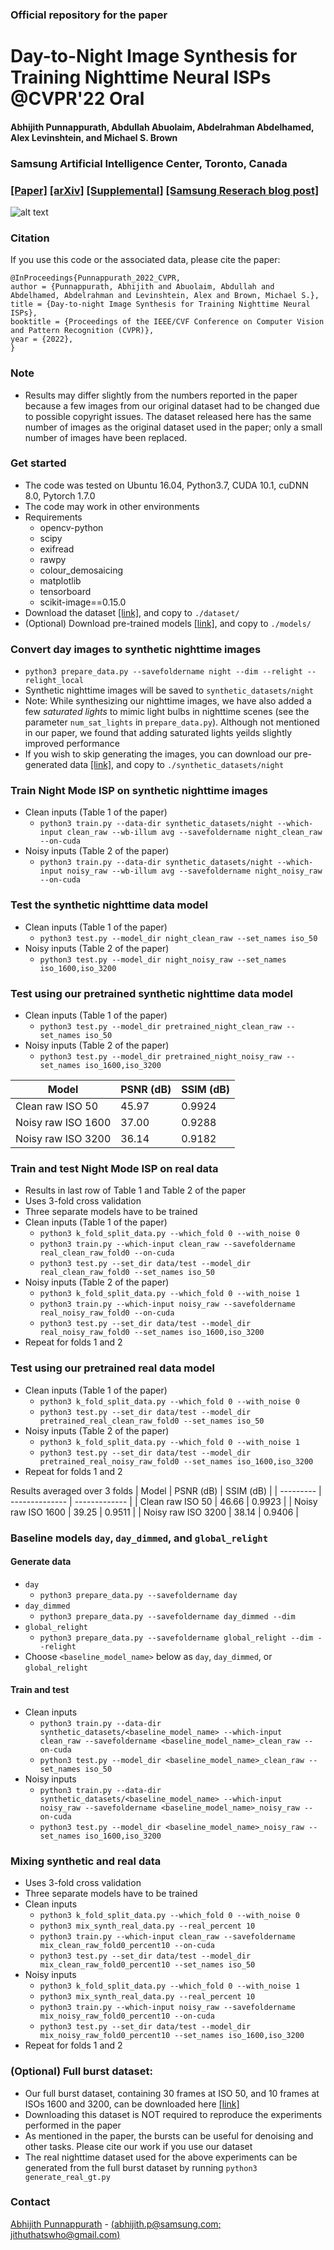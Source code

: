 ### Official repository for the paper

# Day-to-Night Image Synthesis for Training Nighttime Neural ISPs @CVPR'22 Oral 
#### Abhijith Punnappurath, Abdullah Abuolaim, Abdelrahman Abdelhamed, Alex Levinshtein, and Michael S. Brown

### Samsung Artificial Intelligence Center, Toronto, Canada
### [[Paper]](https://openaccess.thecvf.com/content/CVPR2022/papers/Punnappurath_Day-to-Night_Image_Synthesis_for_Training_Nighttime_Neural_ISPs_CVPR_2022_paper.pdf) [[arXiv]](https://arxiv.org/abs/2206.02715) [[Supplemental]](https://openaccess.thecvf.com/content/CVPR2022/supplemental/Punnappurath_Day-to-Night_Image_Synthesis_CVPR_2022_supplemental.pdf) [[Samsung Reserach blog post]](https://research.samsung.com/blog/CVPR-2022-Series-2-Day-to-Night-Image-Synthesis-for-Training-Nighttime-Neural-ISPs#none) 


![alt text](figures/day2night_.png)

### Citation

If you use this code or the associated data, please cite the paper:

```
@InProceedings{Punnappurath_2022_CVPR,
author = {Punnappurath, Abhijith and Abuolaim, Abdullah and Abdelhamed, Abdelrahman and Levinshtein, Alex and Brown, Michael S.},
title = {Day-to-night Image Synthesis for Training Nighttime Neural ISPs},
booktitle = {Proceedings of the IEEE/CVF Conference on Computer Vision and Pattern Recognition (CVPR)},
year = {2022},
}
```


### Note
- Results may differ slightly from the numbers reported in the paper because a few images from our original dataset had to be changed due to possible copyright issues. The dataset released here has the same number of images as the original dataset used in the paper; only a small number of images have been replaced.


### Get started
- The code was tested on Ubuntu 16.04, Python3.7, CUDA 10.1, cuDNN 8.0, Pytorch 1.7.0
- The code may work in other environments
- Requirements
  - opencv-python 
  - scipy 
  - exifread 
  - rawpy 
  - colour_demosaicing 
  - matplotlib 
  - tensorboard 
  - scikit-image==0.15.0 
- Download the dataset [[link]](https://ln5.sync.com/dl/ad8546d50#2atz8rpn-gjq5s8dq-u2revfvg-q2egqetr), and copy to `./dataset/` 
- (Optional) Download pre-trained models [[link]](https://ln5.sync.com/dl/aaba12730#hwyf4g96-ibtjtpid-qsr5rdzt-nvkz2tas), and copy to `./models/`


### Convert day images to synthetic nighttime images
- `python3 prepare_data.py --savefoldername night --dim --relight --relight_local`
- Synthetic nighttime images will be saved to `synthetic_datasets/night`
- Note: While synthesizing our nighttime images, we have also added a few *saturated lights* to mimic light bulbs in nighttime scenes (see the parameter `num_sat_lights` in `prepare_data.py`). Although not mentioned in our paper, we found that adding saturated lights yeilds slightly improved performance
- If you wish to skip generating the images, you can download our pre-generated data [[link]](https://ln5.sync.com/dl/e6db40570#hdqmmykq-fy5bwe4k-8tjsbf53-zxq34ff5), and copy to `./synthetic_datasets/night`


### Train Night Mode ISP on synthetic nighttime images
- Clean inputs (Table 1 of the paper)
  - `python3 train.py --data-dir synthetic_datasets/night --which-input clean_raw --wb-illum avg --savefoldername night_clean_raw --on-cuda`
- Noisy inputs (Table 2 of the paper)
  - `python3 train.py --data-dir synthetic_datasets/night --which-input noisy_raw --wb-illum avg --savefoldername night_noisy_raw --on-cuda`


### Test the synthetic nighttime data model
- Clean inputs (Table 1 of the paper)
  - `python3 test.py --model_dir night_clean_raw --set_names iso_50`
- Noisy inputs (Table 2 of the paper)
  - `python3 test.py --model_dir night_noisy_raw --set_names iso_1600,iso_3200`


### Test using our pretrained synthetic nighttime data model
- Clean inputs (Table 1 of the paper)
  - `python3 test.py --model_dir pretrained_night_clean_raw --set_names iso_50`
- Noisy inputs (Table 2 of the paper)
  - `python3 test.py --model_dir pretrained_night_noisy_raw --set_names iso_1600,iso_3200`

| Model     | PSNR (dB)      | SSIM (dB)     |
| --------- | -------------- | ------------- |
| Clean raw ISO 50   | 45.97 | 0.9924        |
| Noisy raw ISO 1600 | 37.00 | 0.9288        |
| Noisy raw ISO 3200 | 36.14 | 0.9182        |


### Train and test Night Mode ISP on real data
- Results in last row of Table 1 and Table 2 of the paper
- Uses 3-fold cross validation
- Three separate models have to be trained
- Clean inputs (Table 1 of the paper)
  - `python3 k_fold_split_data.py --which_fold 0 --with_noise 0` 
  - `python3 train.py --which-input clean_raw --savefoldername real_clean_raw_fold0 --on-cuda`
  - `python3 test.py --set_dir data/test --model_dir real_clean_raw_fold0 --set_names iso_50`
- Noisy inputs (Table 2 of the paper)
  - `python3 k_fold_split_data.py --which_fold 0 --with_noise 1` 
  - `python3 train.py --which-input noisy_raw --savefoldername real_noisy_raw_fold0 --on-cuda`
  - `python3 test.py --set_dir data/test --model_dir real_noisy_raw_fold0 --set_names iso_1600,iso_3200`
- Repeat for folds 1 and 2 


### Test using our pretrained real data model
- Clean inputs (Table 1 of the paper)
  - `python3 k_fold_split_data.py --which_fold 0 --with_noise 0` 
  - `python3 test.py --set_dir data/test --model_dir pretrained_real_clean_raw_fold0 --set_names iso_50`
- Noisy inputs (Table 2 of the paper)
  - `python3 k_fold_split_data.py --which_fold 0 --with_noise 1` 
  - `python3 test.py --set_dir data/test --model_dir pretrained_real_noisy_raw_fold0 --set_names iso_1600,iso_3200`
- Repeat for folds 1 and 2

Results averaged over 3 folds
| Model     | PSNR (dB)      | SSIM (dB)     |
| --------- | -------------- | ------------- |
| Clean raw ISO 50   | 46.66 | 0.9923        |
| Noisy raw ISO 1600 | 39.25 | 0.9511        |
| Noisy raw ISO 3200 | 38.14 | 0.9406        |


### Baseline models `day`, `day_dimmed`, and `global_relight`
#### Generate data
- `day`
  - `python3 prepare_data.py --savefoldername day`
- `day_dimmed`
  - `python3 prepare_data.py --savefoldername day_dimmed --dim`
- `global_relight`
  - `python3 prepare_data.py --savefoldername global_relight --dim --relight`
- Choose `<baseline_model_name>` below as `day`, `day_dimmed`, or `global_relight`


#### Train and test
- Clean inputs
  - `python3 train.py --data-dir synthetic_datasets/<baseline_model_name> --which-input clean_raw --savefoldername <baseline_model_name>_clean_raw --on-cuda`
  - `python3 test.py --model_dir <baseline_model_name>_clean_raw --set_names iso_50`
- Noisy inputs
  - `python3 train.py --data-dir synthetic_datasets/<baseline_model_name> --which-input noisy_raw --savefoldername <baseline_model_name>_noisy_raw --on-cuda`
  - `python3 test.py --model_dir <baseline_model_name>_noisy_raw --set_names iso_1600,iso_3200`


### Mixing synthetic and real data
- Uses 3-fold cross validation
- Three separate models have to be trained
- Clean inputs
  - `python3 k_fold_split_data.py --which_fold 0 --with_noise 0` 
  - `python3 mix_synth_real_data.py --real_percent 10`
  - `python3 train.py --which-input clean_raw --savefoldername mix_clean_raw_fold0_percent10 --on-cuda`
  - `python3 test.py --set_dir data/test --model_dir mix_clean_raw_fold0_percent10 --set_names iso_50`
- Noisy inputs
  - `python3 k_fold_split_data.py --which_fold 0 --with_noise 1` 
  - `python3 mix_synth_real_data.py --real_percent 10`
  - `python3 train.py --which-input noisy_raw --savefoldername mix_noisy_raw_fold0_percent10 --on-cuda`
  - `python3 test.py --set_dir data/test --model_dir mix_noisy_raw_fold0_percent10 --set_names iso_1600,iso_3200`
- Repeat for folds 1 and 2 


### (Optional) Full burst dataset:
- Our full burst dataset, containing 30 frames at ISO 50, and 10 frames at ISOs 1600 and 3200, can be downloaded here [[link]](https://ln5.sync.com/dl/c53cd4150#cstvvksj-bp6s2egf-97t4snxn-hy8ahpd4) 
- Downloading this dataset is NOT required to reproduce the experiments performed in the paper
- As mentioned in the paper, the bursts can be useful for denoising and other tasks. Please cite our work if you use our dataset
- The real nighttime dataset used for the above experiments can be generated from the full burst dataset by running `python3 generate_real_gt.py`


### Contact

[Abhijith Punnappurath](https://abhijithpunnappurath.github.io/) - [(abhijith.p@samsung.com; jithuthatswho@gmail.com)](mailto:abhijith.p@samsung.com;jithuthatswho@gmail.com)
